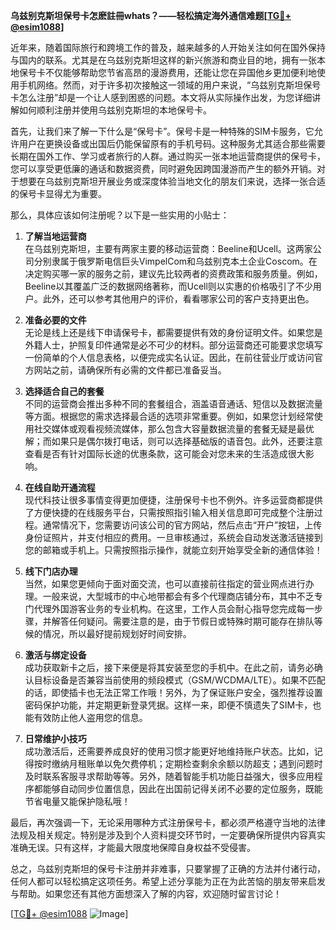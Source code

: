 **乌兹别克斯坦保号卡怎麽註冊whats？——轻松搞定海外通信难题[[TG💪+ @esim1088](https://t.me/s/esim1088)]**

近年来，随着国际旅行和跨境工作的普及，越来越多的人开始关注如何在国外保持与国内的联系。尤其是在乌兹别克斯坦这样的新兴旅游和商业目的地，拥有一张本地保号卡不仅能够帮助您节省高昂的漫游费用，还能让您在异国他乡更加便利地使用手机网络。然而，对于许多初次接触这一领域的用户来说，“乌兹别克斯坦保号卡怎么注册”却是一个让人感到困惑的问题。本文将从实际操作出发，为您详细讲解如何顺利注册并使用乌兹别克斯坦的本地保号卡。

首先，让我们来了解一下什么是“保号卡”。保号卡是一种特殊的SIM卡服务，它允许用户在更换设备或出国后仍能保留原有的手机号码。这种服务尤其适合那些需要长期在国外工作、学习或者旅行的人群。通过购买一张本地运营商提供的保号卡，您可以享受更低廉的通话和数据资费，同时避免因跨国漫游而产生的额外开销。对于想要在乌兹别克斯坦开展业务或深度体验当地文化的朋友们来说，选择一张合适的保号卡显得尤为重要。

那么，具体应该如何注册呢？以下是一些实用的小贴士：

1. **了解当地运营商**  
   在乌兹别克斯坦，主要有两家主要的移动运营商：Beeline和Ucell。这两家公司分别隶属于俄罗斯电信巨头VimpelCom和乌兹别克本土企业Coscom。在决定购买哪一家的服务之前，建议先比较两者的资费政策和服务质量。例如，Beeline以其覆盖广泛的数据网络著称，而Ucell则以实惠的价格吸引了不少用户。此外，还可以参考其他用户的评价，看看哪家公司的客户支持更出色。

2. **准备必要的文件**  
   无论是线上还是线下申请保号卡，都需要提供有效的身份证明文件。如果您是外籍人士，护照复印件通常是必不可少的材料。部分运营商还可能要求您填写一份简单的个人信息表格，以便完成实名认证。因此，在前往营业厅或访问官方网站之前，请确保所有必需的文件都已准备妥当。

3. **选择适合自己的套餐**  
   不同的运营商会推出多种不同的套餐组合，涵盖语音通话、短信以及数据流量等方面。根据您的需求选择最合适的选项非常重要。例如，如果您计划经常使用社交媒体或观看视频流媒体，那么包含大容量数据流量的套餐无疑是最优解；而如果只是偶尔拨打电话，则可以选择基础版的语音包。此外，还要注意查看是否有针对国际长途的优惠条款，这可能会对您未来的生活造成很大影响。

4. **在线自助开通流程**  
   现代科技让很多事情变得更加便捷，注册保号卡也不例外。许多运营商都提供了方便快捷的在线服务平台，只需按照指引输入相关信息即可完成整个注册过程。通常情况下，您需要访问该公司的官方网站，然后点击“开户”按钮，上传身份证照片，并支付相应的费用。一旦审核通过，系统会自动发送激活链接到您的邮箱或手机上。只需按照指示操作，就能立刻开始享受全新的通信体验！

5. **线下门店办理**  
   当然，如果您更倾向于面对面交流，也可以直接前往指定的营业网点进行办理。一般来说，大型城市的中心地带都会有多个代理商店铺分布，其中不乏专门代理外国游客业务的专业机构。在这里，工作人员会耐心指导您完成每一步骤，并解答任何疑问。需要注意的是，由于节假日或特殊时期可能存在排队等候的情况，所以最好提前规划好时间安排。

6. **激活与绑定设备**  
   成功获取新卡之后，接下来便是将其安装至您的手机中。在此之前，请务必确认目标设备是否兼容当前使用的频段模式（GSM/WCDMA/LTE）。如果不匹配的话，即使插卡也无法正常工作哦！另外，为了保证账户安全，强烈推荐设置密码保护功能，并定期更新登录凭据。这样一来，即便不慎遗失了SIM卡，也能有效防止他人盗用您的信息。

7. **日常维护小技巧**  
   成功激活后，还需要养成良好的使用习惯才能更好地维持账户状态。比如，记得按时缴纳月租账单以免欠费停机；定期检查剩余余额以防超支；遇到问题时及时联系客服寻求帮助等等。另外，随着智能手机功能日益强大，很多应用程序都能够自动同步位置信息，因此在出国前记得关闭不必要的定位服务，既能节省电量又能保护隐私哦！

最后，再次强调一下，无论采用哪种方式注册保号卡，都必须严格遵守当地的法律法规及相关规定。特别是涉及到个人资料提交环节时，一定要确保所提供内容真实准确无误。只有这样，才能最大限度地保障自身权益不受侵害。

总之，乌兹别克斯坦的保号卡注册并非难事，只要掌握了正确的方法并付诸行动，任何人都可以轻松搞定这项任务。希望上述分享能为正在为此苦恼的朋友带来启发与帮助。如果您还有其他方面想深入了解的内容，欢迎随时留言讨论！

[[TG💪+ @esim1088](https://t.me/s/esim1088) ![Image](https://i.postimg.cc/4NQfJmqS/Snipaste-2025-05-13-00-14-12.png)]